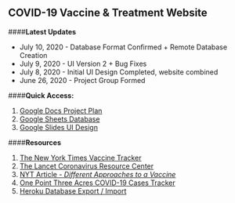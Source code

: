 ## COVID-19 Vaccine & Treatment Website

####**Latest Updates**
   + July 10, 2020 - Database Format Confirmed + Remote Database Creation
   + July 9, 2020 - UI Version 2 + Bug Fixes
   + July 8, 2020 - Initial UI Design Completed, website combined
   + June 26, 2020 - Project Group Formed

####**Quick Access:**
1. [Google Docs Project Plan](https://docs.google.com/document/d/1deIU2SzWKDxPKVcOjmgND0dqXN83Fx7WdhrB9ZfNttE/edit?usp=sharing)
2. [Google Sheets Database](https://docs.google.com/spreadsheets/d/1uizkQFCIkAH1fuDuj_N01xJogvwoTmTiQziaBz1Xtvs/edit#gid=0)
3. [Google Slides UI Design](https://docs.google.com/presentation/d/1ibjxRnj7LZTH4G1Zy0rOL-0un8sc1Ab3FwR-Z1zx1uU/edit#slide=id.p)

####**Resources**
1. [The New York Times Vaccine Tracker](https://www.nytimes.com/interactive/2020/science/coronavirus-vaccine-tracker.html)
2. [The Lancet Coronavirus Resource Center](https://www.thelancet.com/coronavirus?dgcid=kr_pop-up_tlcoronavirus20)
3. [NYT Article - *Different Approaches to a Vaccine*](https://www.nytimes.com/interactive/2020/05/20/science/coronavirus-vaccine-development.html?action=click&module=RelatedLinks&pgtype=Article)
4. [One Point Three Acres COVID-19 Cases Tracker](https://coronavirus.1point3acres.com/en)
5. [Heroku Database Export / Import](https://devcenter.heroku.com/articles/heroku-postgres-import-export)